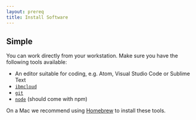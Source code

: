 ```yaml
---
layout: prereq
title: Install Software
---
```


## Simple

You can work directly from your workstation. Make sure you have the following tools available:

* An editor suitable for coding, e.g. Atom, Visual Studio Code or Sublime Text
* [`ibmcloud`](https://cloud.ibm.com/docs/cli/reference/ibmcloud?topic=cloud-cli-install-ibmcloud-cli#install_use)
* [`git`](https://git-scm.com/book/en/v2/Getting-Started-Installing-Git)
* [`node`](https://nodejs.org/en/) (should come with npm)

On a Mac we recommend using [Homebrew](https://brew.sh/) to install these tools.
